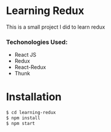 # Learning Redux
This is a small project I did to learn redux

### Techonologies Used:
- React JS
- Redux
- React-Redux
- Thunk

# Installation
```sh
$ cd learning-redux
$ npm install
$ npm start
```
